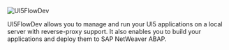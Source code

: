 ![UI5FlowDev](https://github.com/ui5flow/UI5FlowDev/blob/master/images/UI5FlowDev-logo.png)


UI5FlowDev allows you to manage and run your UI5 applications on a local server with reverse-proxy support. It also enables you to build your applications and deploy them to SAP NetWeaver ABAP.

